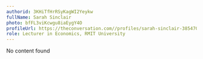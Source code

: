 ```yaml
---
authorid: 3KHiTfHrRSyKagWI2Yeykw
fullName: Sarah Sinclair
photo: bfFL3viKcwgu8iaEygY4O
profileUrl: https://theconversation.com//profiles/sarah-sinclair-385470
role: Lecturer in Economics, RMIT University
---
```

No content found